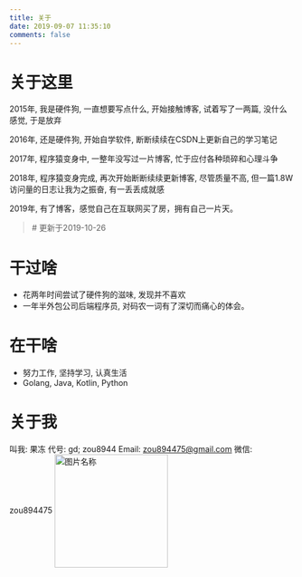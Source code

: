 ```yaml
---
title: 关于
date: 2019-09-07 11:35:10
comments: false
---
```

# 关于这里
2015年, 我是硬件狗, 一直想要写点什么, 开始接触博客, 试着写了一两篇, 没什么感觉, 于是放弃


2016年, 还是硬件狗, 开始自学软件, 断断续续在CSDN上更新自己的学习笔记


2017年, 程序猿变身中, 一整年没写过一片博客, 忙于应付各种琐碎和心理斗争


2018年, 程序猿变身完成, 再次开始断断续续更新博客, 尽管质量不高, 但一篇1.8W访问量的日志让我为之振奋, 有一丢丢成就感


2019年, 有了博客，感觉自己在互联网买了房，拥有自己一片天。
> \# 更新于2019-10-26

# 干过啥
- 花两年时间尝试了硬件狗的滋味, 发现并不喜欢
- 一年半外包公司后端程序员, 对码农一词有了深切而痛心的体会。

# 在干啥
- 努力工作, 坚持学习, 认真生活
- Golang, Java, Kotlin, Python

# 关于我
叫我: 果冻
代号: gd; zou8944
Email: zou894475@gmail.com
微信: zou894475
<img src="/img/mycard.jpg" width = "200" height = "200" alt="图片名称" align="center">
